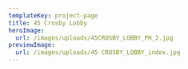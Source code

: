 ```yaml
---
templateKey: project-page
title: 45 Crosby Lobby
heroImage:
  url: /images/uploads/45CROSBY_LOBBY_PH_2.jpg
previewImage:
  url: /images/uploads/45 CROSBY_LOBBY_index.jpg
---
```


